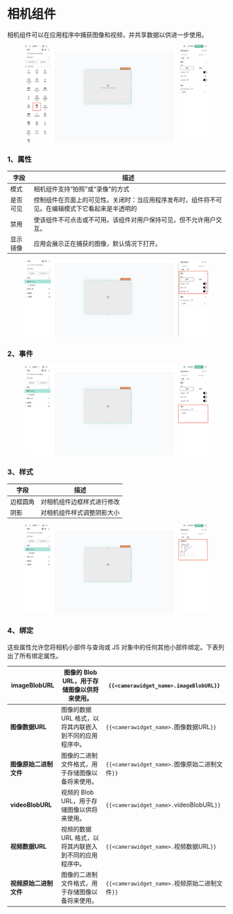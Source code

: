 # 相机组件

相机组件可以在应用程序中捕获图像和视频，并共享数据以供进一步使用。

<figure><img src="../../.gitbook/assets/image (84) (1).png" alt=""><figcaption></figcaption></figure>

### 1、属性

| 字段   | 描述                                               |
| ---- | ------------------------------------------------ |
| 模式   | 相机组件支持“拍照”或“录像”的方式                               |
| 是否可见 | 控制组件在页面上的可见性。关闭时：当应用程序发布时，组件将不可见。在编辑模式下它看起来是半透明的 |
| 禁用   | 使该组件不可点击或不可用。该组件对用户保持可见，但不允许用户交互。                |
| 显示镜像 | 应用会展示正在捕获的图像，默认情况下打开。                            |

<figure><img src="../../.gitbook/assets/image (75) (1).png" alt=""><figcaption></figcaption></figure>



### 2、事件



<figure><img src="../../.gitbook/assets/image (51) (1).png" alt=""><figcaption></figcaption></figure>



### 3、样式

| 字段   | 描述            |
| ---- | ------------- |
| 边框圆角 | 对相机组件边框样式进行修改 |
| 阴影   | 对相机组件样式调整阴影大小 |

<figure><img src="../../.gitbook/assets/image (55) (1).png" alt=""><figcaption></figcaption></figure>



### 4、绑定

这些属性允许您将相机小部件与查询或 JS 对象中的任何其他小部件绑定。下表列出了所有绑定属性。

| **imageBlobURL** | 图像的 Blob URL，用于存储图像以供将来使用。     | `{{<camerawidget_name>.imageBlobURL}}`   |
| ---------------- | ------------------------------ | ---------------------------------------- |
| **图像数据URL**      | 图像的数据 URL 格式，以将其内联嵌入到不同的应用程序中。 | `{{<camerawidget_name>.`图像数据URL`}}`      |
| **图像原始二进制文件**    | 图像的二进制文件格式，用于存储图像以备将来使用。       | `{{<camerawidget_name>.`图像原始二进制文件`}}`    |
| **videoBlobURL** | 视频的 Blob URL，用于存储图像以供将来使用。     | `{{<camerawidget_name>.`videoBlobURL`}}` |
| **视频数据URL**      | 视频的数据 URL 格式，以将其内联嵌入到不同的应用程序中。 | `{{<camerawidget_name>.`视频数据URL`}}`      |
| **视频原始二进制文件**    | 图像的二进制文件格式，用于存储图像以备将来使用。       | `{{<camerawidget_name>.`视频原始二进制文件`}}`    |

